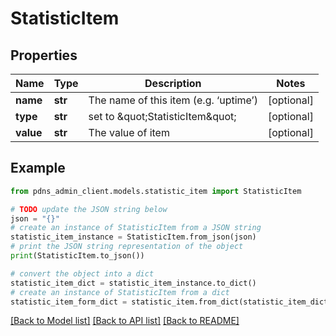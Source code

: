 # StatisticItem


## Properties

Name | Type | Description | Notes
------------ | ------------- | ------------- | -------------
**name** | **str** | The name of this item (e.g. ‘uptime’) | [optional] 
**type** | **str** | set to \&quot;StatisticItem\&quot; | [optional] 
**value** | **str** | The value of item | [optional] 

## Example

```python
from pdns_admin_client.models.statistic_item import StatisticItem

# TODO update the JSON string below
json = "{}"
# create an instance of StatisticItem from a JSON string
statistic_item_instance = StatisticItem.from_json(json)
# print the JSON string representation of the object
print(StatisticItem.to_json())

# convert the object into a dict
statistic_item_dict = statistic_item_instance.to_dict()
# create an instance of StatisticItem from a dict
statistic_item_form_dict = statistic_item.from_dict(statistic_item_dict)
```
[[Back to Model list]](../README.md#documentation-for-models) [[Back to API list]](../README.md#documentation-for-api-endpoints) [[Back to README]](../README.md)



